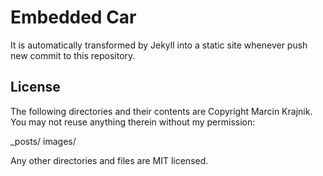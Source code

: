 # Embedded Car
It is automatically transformed by Jekyll into a static site whenever push new commit to this repository.

## License
The following directories and their contents are Copyright Marcin Krajnik. You may not reuse anything therein without my permission:

_posts/
images/

Any other directories and files are MIT licensed.